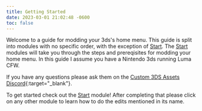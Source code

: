 ```yaml
---
title: Getting Started
date: 2023-03-01 21:02:48 -0600
toc: false
---
```


Welcome to a guide for modding your 3ds's home menu. This guide is split into modules with no specific order, with the exception of [Start](/start). The [Start](/start) modules will take you through the steps and prereqisites for modding your home menu. In this guide I assume you have a Nintendo 3ds running Luma CFW.

If you have any questions please ask them on the [Custom 3DS Assets Discord](https://discord.gg/0z7IGZ5Sv3D0mEN0){:target="_blank"}.

To get started check out the [Start](/start) module! After completing that please click on any other module to learn how to do the edits mentioned in its name.